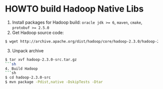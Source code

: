 HOWTO build Hadoop Native Libs
==============================

1. Install packages for Hadoop build: `oracle jdk >= 6`, `maven`, `cmake`, `protobuf >= 2.5.0`
2. Get Hadoop source code:

  ```sh
$ wget http://archive.apache.org/dist/hadoop/core/hadoop-2.3.0/hadoop-2.3.0-src.tar.gz
  ```
3. Unpack archive
  ```sh
$ tar xvf hadoop-2.3.0-src.tar.gz
  ```sh
4. Build Hadoop
  ```sh
$ cd hadoop-2.3.0-src
$ mvn package -Pdist,native -DskipTests -Dtar
  ```
